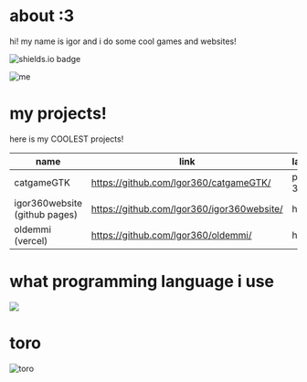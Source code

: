 # about :3
hi! my name is igor and i do some cool games and websites!

![shields.io badge](https://img.shields.io/badge/cat_smile-:3-482c63?labelColor=6d1bbf&style=plastic)

![me](https://github.com/user-attachments/assets/a3c58b25-9b6e-460a-875f-a1e5722c7ed1)


# my projects!

here is my COOLEST projects!

| name | link | language |
|------|------|----------|
| catgameGTK | https://github.com/lgor360/catgameGTK/ | python 3.12 |
| igor360website (github pages) | https://github.com/lgor360/igor360website/ | html5 |
| oldemmi (vercel) | https://github.com/lgor360/oldemmi/ | html5 |

# what programming language i use
![](https://github-readme-stats.vercel.app/api/top-langs/?username=lgor360&layout=compact&theme=dark)

# toro
![toro](https://github.com/user-attachments/assets/923f557f-e828-4c42-819c-6f43ff797ab1)

